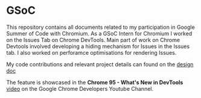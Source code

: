 # GSoC
This repository contains all documents related to my participation in Google Summer of Code with Chromium. As a GSoC Intern for Chromium I worked on the Issues Tab on Chrome DevTools. Main part of work on Chrome Devtools involved developing a hiding mechanism for Issues in the Issues tab. I also worked on perforamce optimisations for rendering Issues.

My code contributions and relevant project details can found on the [design doc](https://docs.google.com/document/d/1p3ucb6cjuIa72aMQLnuJHvniX1j4lNewvy28C39oAdo/edit?usp=sharing)

The feature is showcased in the **Chrome 95 - What's New in DevTools** [video](https://www.youtube.com/watch?v=T_Ppg7ghrWM&t=134s&ab_channel=GoogleChromeDevelopers) on the Google Chrome Developers Youtube Channel. 

